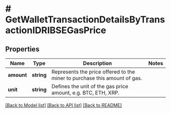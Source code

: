 # # GetWalletTransactionDetailsByTransactionIDRIBSEGasPrice

## Properties

Name | Type | Description | Notes
------------ | ------------- | ------------- | -------------
**amount** | **string** | Represents the price offered to the miner to purchase this amount of gas. |
**unit** | **string** | Defines the unit of the gas price amount, e.g. BTC, ETH, XRP. |

[[Back to Model list]](../../README.md#models) [[Back to API list]](../../README.md#endpoints) [[Back to README]](../../README.md)
